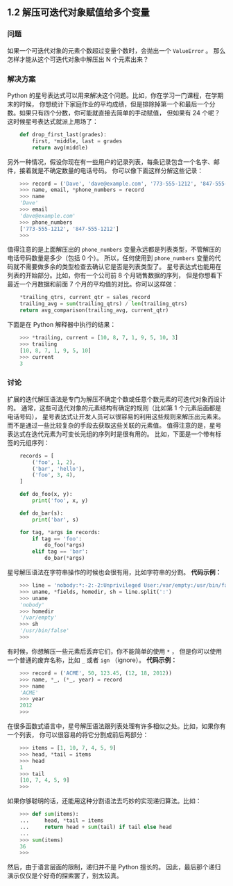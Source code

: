 ## 1.2 解压可迭代对象赋值给多个变量 ##
### 问题 ###
如果一个可迭代对象的元素个数超过变量个数时，会抛出一个 ``ValueError`` 。
那么怎样才能从这个可迭代对象中解压出 N 个元素出来？
### 解决方案 ###
Python 的星号表达式可以用来解决这个问题。比如，你在学习一门课程，在学期末的时候，
你想统计下家庭作业的平均成绩，但是排除掉第一个和最后一个分数。如果只有四个分数，你可能就直接去简单的手动赋值，
但如果有 24 个呢？这时候星号表达式就派上用场了：
```python
    def drop_first_last(grades):
        first, *middle, last = grades
        return avg(middle)

```
另外一种情况，假设你现在有一些用户的记录列表，每条记录包含一个名字、邮件，接着就是不确定数量的电话号码。
你可以像下面这样分解这些记录：
```python
    >>> record = ('Dave', 'dave@example.com', '773-555-1212', '847-555-1212')
    >>> name, email, *phone_numbers = record
    >>> name
    'Dave'
    >>> email
    'dave@example.com'
    >>> phone_numbers
    ['773-555-1212', '847-555-1212']
    >>>
```
值得注意的是上面解压出的 ``phone_numbers`` 变量永远都是列表类型，不管解压的电话号码数量是多少（包括 0 个）。
所以，任何使用到 ``phone_numbers`` 变量的代码就不需要做多余的类型检查去确认它是否是列表类型了。
星号表达式也能用在列表的开始部分。比如，你有一个公司前 8 个月销售数据的序列，
但是你想看下最近一个月数据和前面 7 个月的平均值的对比。你可以这样做：
```python
    *trailing_qtrs, current_qtr = sales_record
    trailing_avg = sum(trailing_qtrs) / len(trailing_qtrs)
    return avg_comparison(trailing_avg, current_qtr)

```
下面是在 Python 解释器中执行的结果：
```python
    >>> *trailing, current = [10, 8, 7, 1, 9, 5, 10, 3]
    >>> trailing
    [10, 8, 7, 1, 9, 5, 10]
    >>> current
    3

```
### 讨论 ###
扩展的迭代解压语法是专门为解压不确定个数或任意个数元素的可迭代对象而设计的。
通常，这些可迭代对象的元素结构有确定的规则（比如第 1 个元素后面都是电话号码），
星号表达式让开发人员可以很容易的利用这些规则来解压出元素来。
而不是通过一些比较复杂的手段去获取这些关联的元素值。
值得注意的是，星号表达式在迭代元素为可变长元组的序列时是很有用的。
比如，下面是一个带有标签的元组序列：
```python
    records = [
        ('foo', 1, 2),
        ('bar', 'hello'),
        ('foo', 3, 4),
    ]

    def do_foo(x, y):
        print('foo', x, y)

    def do_bar(s):
        print('bar', s)

    for tag, *args in records:
        if tag == 'foo':
            do_foo(*args)
        elif tag == 'bar':
            do_bar(*args)

```
星号解压语法在字符串操作的时候也会很有用，比如字符串的分割。
**代码示例：**
```python
    >>> line = 'nobody:*:-2:-2:Unprivileged User:/var/empty:/usr/bin/false'
    >>> uname, *fields, homedir, sh = line.split(':')
    >>> uname
    'nobody'
    >>> homedir
    '/var/empty'
    >>> sh
    '/usr/bin/false'
    >>>

```
有时候，你想解压一些元素后丢弃它们，你不能简单的使用 ``*`` ，
但是你可以使用一个普通的废弃名称，比如 ``_`` 或者 ``ign`` （ignore）。
**代码示例：**
```python
    >>> record = ('ACME', 50, 123.45, (12, 18, 2012))
    >>> name, *_, (*_, year) = record
    >>> name
    'ACME'
    >>> year
    2012
    >>>

```
在很多函数式语言中，星号解压语法跟列表处理有许多相似之处。比如，如果你有一个列表，
你可以很容易的将它分割成前后两部分：
```python
    >>> items = [1, 10, 7, 4, 5, 9]
    >>> head, *tail = items
    >>> head
    1
    >>> tail
    [10, 7, 4, 5, 9]
    >>>

```
如果你够聪明的话，还能用这种分割语法去巧妙的实现递归算法。比如：
```python
    >>> def sum(items):
    ...     head, *tail = items
    ...     return head + sum(tail) if tail else head
    ...
    >>> sum(items)
    36
    >>>

```
然后，由于语言层面的限制，递归并不是 Python 擅长的。
因此，最后那个递归演示仅仅是个好奇的探索罢了，别太较真。
